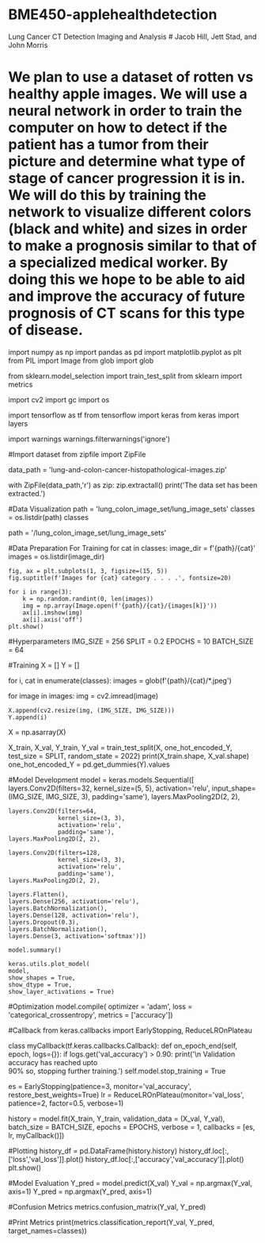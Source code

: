 # BME450-applehealthdetection #
Lung Cancer CT Detection Imaging and Analysis # Jacob Hill, Jett Stad, and John Morris
# We plan to use a dataset of rotten vs healthy apple images. We will use a neural network in order to train the computer on how to detect if the patient has a tumor from their picture and determine what type of stage of cancer progression it is in. We will do this by training the network to visualize different colors (black and white) and sizes in order to make a prognosis similar to that of a specialized medical worker. By doing this we hope to be able to aid and improve the accuracy of future prognosis of CT scans for this type of disease. #

import numpy as np
import pandas as pd
import matplotlib.pyplot as plt
from PIL import Image
from glob import glob
 
from sklearn.model_selection import train_test_split
from sklearn import metrics
 
import cv2
import gc
import os
 
import tensorflow as tf
from tensorflow import keras
from keras import layers
 
import warnings
warnings.filterwarnings('ignore')

#Import dataset 
from zipfile import ZipFile
 
data_path = 'lung-and-colon-cancer-histopathological-images.zip'
 
with ZipFile(data_path,'r') as zip:
  zip.extractall()
  print('The data set has been extracted.')
  
#Data Visualization
path = 'lung_colon_image_set/lung_image_sets'
classes = os.listdir(path)
classes

path = '/lung_colon_image_set/lung_image_sets'
 
#Data Preparation For Training
for cat in classes:
    image_dir = f'{path}/{cat}'
    images = os.listdir(image_dir)
 
    fig, ax = plt.subplots(1, 3, figsize=(15, 5))
    fig.suptitle(f'Images for {cat} category . . . .', fontsize=20)
 
    for i in range(3):
        k = np.random.randint(0, len(images))
        img = np.array(Image.open(f'{path}/{cat}/{images[k]}'))
        ax[i].imshow(img)
        ax[i].axis('off')
    plt.show()
    
#Hyperparameters
IMG_SIZE = 256
SPLIT = 0.2
EPOCHS = 10
BATCH_SIZE = 64

#Training
X = []
Y = []
 
for i, cat in enumerate(classes):
  images = glob(f'{path}/{cat}/*.jpeg')
 
  for image in images:
    img = cv2.imread(image)
     
    X.append(cv2.resize(img, (IMG_SIZE, IMG_SIZE)))
    Y.append(i)
 
X = np.asarray(X)

X_train, X_val, Y_train, Y_val = train_test_split(X, one_hot_encoded_Y, test_size = SPLIT, random_state = 2022)
print(X_train.shape, X_val.shape)
one_hot_encoded_Y = pd.get_dummies(Y).values

#Model Development
model = keras.models.Sequential([
    layers.Conv2D(filters=32,
                  kernel_size=(5, 5),
                  activation='relu',
                  input_shape=(IMG_SIZE,
                               IMG_SIZE,
                               3),
                  padding='same'),
    layers.MaxPooling2D(2, 2),
 
    layers.Conv2D(filters=64,
                  kernel_size=(3, 3),
                  activation='relu',
                  padding='same'),
    layers.MaxPooling2D(2, 2),
 
    layers.Conv2D(filters=128,
                  kernel_size=(3, 3),
                  activation='relu',
                  padding='same'),
    layers.MaxPooling2D(2, 2),
 
    layers.Flatten(),
    layers.Dense(256, activation='relu'),
    layers.BatchNormalization(),
    layers.Dense(128, activation='relu'),
    layers.Dropout(0.3),
    layers.BatchNormalization(),
    layers.Dense(3, activation='softmax')])
    
    model.summary()
    
    keras.utils.plot_model(
    model,
    show_shapes = True,
    show_dtype = True,
    show_layer_activations = True)
   
#Optimization
    model.compile(
    optimizer = 'adam',
    loss = 'categorical_crossentropy',
    metrics = ['accuracy'])
    
#Callback
from keras.callbacks import EarlyStopping, ReduceLROnPlateau
 
 
class myCallback(tf.keras.callbacks.Callback):
    def on_epoch_end(self, epoch, logs={}):
        if logs.get('val_accuracy') > 0.90:
            print('\n Validation accuracy has reached upto \
                      90% so, stopping further training.')
            self.model.stop_training = True
 
 
es = EarlyStopping(patience=3, monitor='val_accuracy', restore_best_weights=True) 
lr = ReduceLROnPlateau(monitor='val_loss', patience=2, factor=0.5, verbose=1)

history = model.fit(X_train, Y_train, validation_data = (X_val, Y_val), batch_size = BATCH_SIZE, epochs = EPOCHS, verbose = 1, callbacks = [es, lr, myCallback()])

#Plotting
history_df = pd.DataFrame(history.history)
history_df.loc[:,['loss','val_loss']].plot()
history_df.loc[:,['accuracy','val_accuracy']].plot() 
plt.show()

#Model Evaluation
Y_pred = model.predict(X_val)
Y_val = np.argmax(Y_val, axis=1)
Y_pred = np.argmax(Y_pred, axis=1)

#Confusion Metrics 
metrics.confusion_matrix(Y_val, Y_pred)

#Print Metrics
print(metrics.classification_report(Y_val, Y_pred, target_names=classes))
   
